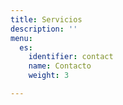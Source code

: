 ```yaml
---
title: Servicios
description: ''
menu:
  es:
    identifier: contact
    name: Contacto
    weight: 3

---
```

